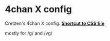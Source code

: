 # 4chan X config
Cretzen's 4chan X config.
<b> [Shortcut to CSS file](https://raw.githubusercontent.com/hellotinh03/4chanX-config/main/4chink.css) </b>

mostly for /g/ and /vg/
